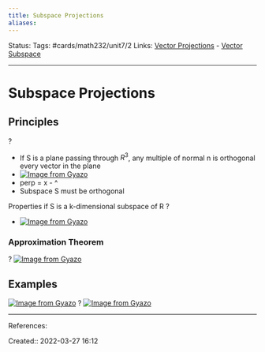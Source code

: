 ```yaml
---
title: Subspace Projections
aliases:
---
```

Status:
Tags: #cards/math232/unit7/2
Links: [Vector Projections](out/vector-projections.md) - [Vector Subspace](out/vector-subspace.md)
___

# Subspace Projections


## Principles
?
- If S is a plane passing through $R^3$, any multiple of normal n is orthogonal every vector in the plane
- [![Image from Gyazo](https://i.gyazo.com/d0ab4463d8ccad4ca2bbe45c50efd90d.png)](https://gyazo.com/d0ab4463d8ccad4ca2bbe45c50efd90d)
- perp = x - ^
- Subspace S must be orthogonal
<!--SR:!2022-03-30,2,150-->

Properties if S is a k-dimensional subspace of R
?
- [![Image from Gyazo](https://i.gyazo.com/70e3898b7d8f0eee314781c934bc40db.png)](https://gyazo.com/70e3898b7d8f0eee314781c934bc40db)

### Approximation Theorem
?
[![Image from Gyazo](https://i.gyazo.com/e274c2eaae50620df3d477c2d4b38013.png)](https://gyazo.com/e274c2eaae50620df3d477c2d4b38013)
<!--SR:!2022-03-29,1,130-->

## Examples
[![Image from Gyazo](https://i.gyazo.com/2ed3d6e93d6d94aa46d8e1d80599e8bd.png)](https://gyazo.com/2ed3d6e93d6d94aa46d8e1d80599e8bd)
?
[![Image from Gyazo](https://i.gyazo.com/bd80a5088d7a1ec9192fd564ddc219dc.png)](https://gyazo.com/bd80a5088d7a1ec9192fd564ddc219dc)


___
References:

Created:: 2022-03-27 16:12
